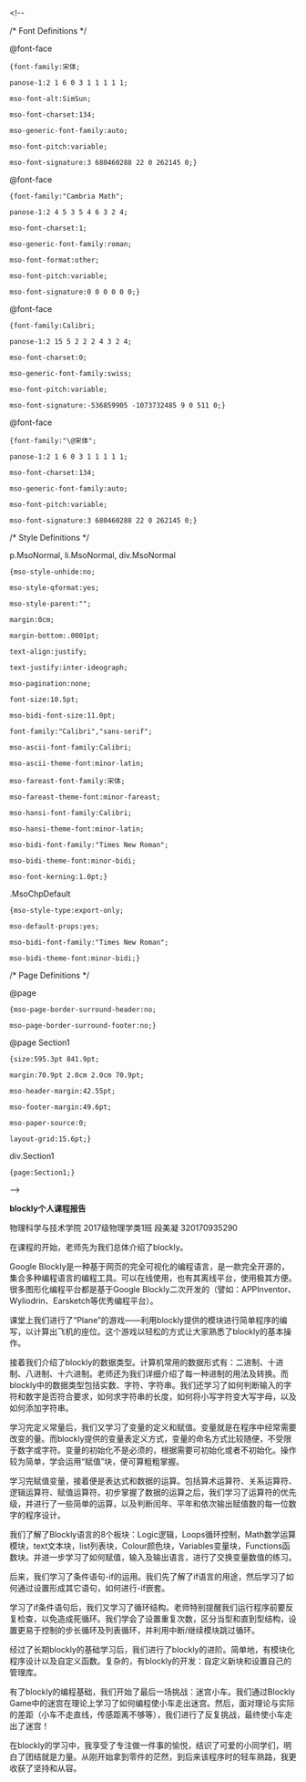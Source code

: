 &lt;!--

/\* Font Definitions \*/

@font-face

```
{font-family:宋体;

panose-1:2 1 6 0 3 1 1 1 1 1;

mso-font-alt:SimSun;

mso-font-charset:134;

mso-generic-font-family:auto;

mso-font-pitch:variable;

mso-font-signature:3 680460288 22 0 262145 0;}
```

@font-face

```
{font-family:"Cambria Math";

panose-1:2 4 5 3 5 4 6 3 2 4;

mso-font-charset:1;

mso-generic-font-family:roman;

mso-font-format:other;

mso-font-pitch:variable;

mso-font-signature:0 0 0 0 0 0;}
```

@font-face

```
{font-family:Calibri;

panose-1:2 15 5 2 2 2 4 3 2 4;

mso-font-charset:0;

mso-generic-font-family:swiss;

mso-font-pitch:variable;

mso-font-signature:-536859905 -1073732485 9 0 511 0;}
```

@font-face

```
{font-family:"\@宋体";

panose-1:2 1 6 0 3 1 1 1 1 1;

mso-font-charset:134;

mso-generic-font-family:auto;

mso-font-pitch:variable;

mso-font-signature:3 680460288 22 0 262145 0;}
```

/\* Style Definitions \*/

p.MsoNormal, li.MsoNormal, div.MsoNormal

```
{mso-style-unhide:no;

mso-style-qformat:yes;

mso-style-parent:"";

margin:0cm;

margin-bottom:.0001pt;

text-align:justify;

text-justify:inter-ideograph;

mso-pagination:none;

font-size:10.5pt;

mso-bidi-font-size:11.0pt;

font-family:"Calibri","sans-serif";

mso-ascii-font-family:Calibri;

mso-ascii-theme-font:minor-latin;

mso-fareast-font-family:宋体;

mso-fareast-theme-font:minor-fareast;

mso-hansi-font-family:Calibri;

mso-hansi-theme-font:minor-latin;

mso-bidi-font-family:"Times New Roman";

mso-bidi-theme-font:minor-bidi;

mso-font-kerning:1.0pt;}
```

.MsoChpDefault

```
{mso-style-type:export-only;

mso-default-props:yes;

mso-bidi-font-family:"Times New Roman";

mso-bidi-theme-font:minor-bidi;}
```

/\* Page Definitions \*/

@page

```
{mso-page-border-surround-header:no;

mso-page-border-surround-footer:no;}
```

@page Section1

```
{size:595.3pt 841.9pt;

margin:70.9pt 2.0cm 2.0cm 70.9pt;

mso-header-margin:42.55pt;

mso-footer-margin:49.6pt;

mso-paper-source:0;

layout-grid:15.6pt;}
```

div.Section1

```
{page:Section1;}
```

--&gt;

**blockly个人课程报告**


物理科学与技术学院 2017级物理学类1班  段美凝  320170935290

在课程的开始，老师先为我们总体介绍了blockly。

Google Blockly是一种基于网页的完全可视化的编程语言，是一款完全开源的，集合多种编程语言的编程工具。可以在线使用，也有其离线平台，使用极其方便。很多图形化编程平台都是基于Google Blockly二次开发的（譬如：APPInventor、Wyliodrin、Earsketch等优秀编程平台）。

课堂上我们进行了“Plane”的游戏——利用blockly提供的模块进行简单程序的编写，以计算出飞机的座位。这个游戏以轻松的方式让大家熟悉了blockly的基本操作。

接着我们介绍了blockly的数据类型。计算机常用的数据形式有：二进制、十进制、八进制、十六进制。老师还为我们详细介绍了每一种进制的用法及转换。而blockly中的数据类型包括实数、字符、字符串。我们还学习了如何判断输入的字符和数字是否符合要求，如何求字符串的长度，如何将小写字符变大写字母，以及如何添加字符串。

学习完定义常量后，我们又学习了变量的定义和赋值。变量就是在程序中经常需要改变的量。而blockly提供的变量表定义方式，变量的命名方式比较随便，不受限于数字或字符。变量的初始化不是必须的，根据需要可初始化或者不初始化。操作较为简单，学会运用“赋值”块，便可算粗粗掌握。

学习完赋值变量，接着便是表达式和数据的运算。包括算术运算符、关系运算符、逻辑运算符、赋值运算符。初步掌握了数据的运算之后，我们学习了运算符的优先级，并进行了一些简单的运算，以及判断闰年、平年和依次输出赋值数的每一位数字的程序设计。

我们了解了Blockly语言的8个板块：Logic逻辑，Loops循环控制，Math数学运算模块，text文本块，list列表块，Colour颜色块，Variables变量块，Functions函数块。并进一步学习了如何赋值，输入及输出语言，进行了交换变量数值的练习。

后来，我们学习了条件语句-if的运用。我们先了解了if语言的用途，然后学习了如何通过设置形成其它语句，如何进行-if嵌套。

学习了if条件语句后，我们又学习了循环结构。老师特别提醒我们运行程序前要反复检查，以免造成死循环。我们学会了设置重复次数，区分当型和直到型结构，设置更易于控制的步长循环及列表循环，并利用中断/继续模块跳过循环。

经过了长期blockly的基础学习后，我们进行了blockly的进阶。简单地，有模块化程序设计以及自定义函数。复杂的，有blockly的开发：自定义新块和设置自己的管理库。

有了blockly的编程基础，我们开始了最后一场挑战：迷宫小车。我们通过Blockly Game中的迷宫在理论上学习了如何编程使小车走出迷宫。然后，面对理论与实际的差距（小车不走直线，传感距离不够等），我们进行了反复挑战，最终使小车走出了迷宫！

在blockly的学习中，我享受了专注做一件事的愉悦，结识了可爱的小同学们，明白了团结就是力量。从刚开始拿到零件的茫然，到后来该程序时的轻车熟路，我更收获了坚持和从容。

